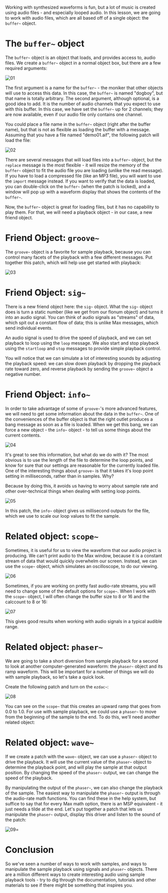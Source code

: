 Working with synthesized waveforms is fun, but a lot of music is created using audio files - and especially looped audio. In this lesson, we are going to work with audio files, which are all based off of a single object: the `buffer~` object.

# The `buffer~` object
The `buffer~` object is an object that loads, and provides access to, audio files. We create a `buffer~` object in a normal object box, but there are a few required arguments:

![01](https://github.com/user-attachments/assets/48435652-e97e-45d9-9ed5-dd190255dfc2)

The first argument is a name for the `buffer~` - the moniker that other objects will use to access this data. In this case, the `buffer~` is named "dogboy", but that name is totally arbitrary. The second argument, although optional, is a good idea to add. It is the number of audio channels that you expect to use with this buffer. In this case, we have set the `buffer~` up for 2 channels; they are now available, even if our audio file only contains one channel.

You could place a file name in the `buffer~` object (right after the buffer name), but that is not as flexible as loading the buffer with a message. Assuming that you have a file named "demo01.aif", the following patch will load the file:

![02](https://github.com/user-attachments/assets/5bccf41b-6b67-490b-b748-a16a4dcdf5b2)

There are several messages that will load files into a `buffer~` object, but the `replace` message is the most flexible - it will resize the memory of the `buffer~` object to fit the audio file you are loading (unlike the read message). If you have to load a compressed file (like an MP3 file), you will want to use the `import` message instead. If you want to verify that the data is loaded, you can double-click on the `buffer~` (when the patch is locked), and a window will pop up with a waveform display that shows the contents of the `buffer~`.

Now, the `buffer~` object is great for loading files, but it has no capability to play them. For that, we will need a playback object - in our case, a new friend object.

# Friend Object: `groove~`
The `groove~` object is a favorite for sample playback, because you can control many facets of the playback with a few different messages. Put together this patch, which will help use get started with playback:

![03](https://github.com/user-attachments/assets/f3ab9d12-2987-435b-a33d-76681bf8e41c)

# Friend Object: `sig~`
There is a new friend object here: the `sig~` object. What the `sig~` object does is turn a static number (like we get from our flonum object) and turns it into an audio signal. You can think of audio signals as "streams" of data, which spit out a constant flow of data; this is unlike Max messages, which send individual events.

An audio signal is used to drive the speed of playback, and we can set playback to loop using the `loop` message. We also start and stop playback using the `startloop` and `stop` messages to provide simple playback control.

You will notice that we can simulate a lot of interesting sounds by adjusting the playback speed: we can slow down playback by dropping the playback rate toward zero, and reverse playback by sending the `groove~` object a negative number.

# Friend Object: `info~`
In order to take advantage of some of `groove~`'s more advanced features, we will need to get some information about the data in the `buffer~`. One of the conveniences of the buffer object is that the right outlet produces a bang message as soon as a file is loaded. When we get this bang, we can force a new object - the `info~` object - to tell us some things about the current contents.

![04](https://github.com/user-attachments/assets/4ccc5bd7-665a-44ae-8a59-765234a30672)

It's great to see this information, but what do we do with it? The most obvious is to use the length of the file to determine the loop points, and know for sure that our settings are reasonable for the currently loaded file. One of the interesting things about `groove~` is that it takes it's loop point setting in milliseconds, rather than in samples. Why?

Because by doing this, it avoids us having to worry about sample rate and other over-technical things when dealing with setting loop points.

![05](https://github.com/user-attachments/assets/1a5b2a98-130b-4cac-8fee-66df674f37d9)

In this patch, the `info~` object gives us millisecond outputs for the file, which we use to scale our loop values to fit the sample.

# Related object: `scope~`
Sometimes, it is useful for us to view the waveform that our audio project is producing. We can't print audio to the Max window, because it is a constant stream of data that would quickly overwhelm our screen. Instead, we can use the `scope~` object, which simulates an oscilloscope, to do our viewing.

![06](https://github.com/user-attachments/assets/15754a43-4571-46c9-b87b-8f74268ab865)

Sometimes, if you are working on pretty fast audio-rate streams, you will need to change some of the default options for `scope~`. When I work with the `scope~` object, I will often change the buffer size to 8 or 16 and the calccount to 8 or 16:

![07](https://github.com/user-attachments/assets/202b94eb-3fa1-437b-8955-9d8943f7edf7)

This gives good results when working with audio signals in a typical audible range.

# Related object: `phaser~`
We are going to take a short diversion from sample playback for a second to look at another computer-generated waveform: the `phaser~` object and its ramp waveform. This will be important for a number of things we will do with sample playback, so let's take a quick look.

Create the following patch and turn on the `ezdac~`:

![08](https://github.com/user-attachments/assets/cc0c4465-7968-4070-b082-dfe1303eda9b)

You can see on the `scope~` that this creates an upward ramp that goes from 0.0 to 1.0. For use with sample playback, we could use a `phaser~` to move from the beginning of the sample to the end. To do this, we'll need another related object:

# Related object: `wave~`
If we create a patch with the `wave~` object, we can use a `phaser~` object to drive the playback. It will use the current value of the `phaser~` object to determine the playback point, and will play the sample at that output position. By changing the speed of the `phaser~` output, we can change the speed of the playback.

By manipulating the output of the `phaser~`, we can also change the playback of the sample. The easiest way to manipulate the `phaser~` output is through the audio-rate math functions. You can find these in the help system, but suffice to say that for every Max math option, there is an MSP equivalent - it just needs a tilde at the end. Let's put together a patch that lets us manipulate the `phaser~` output, display this driver and listen to the sound of the patch:

![09](https://github.com/user-attachments/assets/5352d64c-4df8-4bc9-a2a0-de1b6969a4c4)=

# Conclusion
So we've seen a number of ways to work with samples, and ways to manipulate the sample playback using signals and `phaser~` objects. There are a million different ways to create interesting audio using sample playback tools - try to dig through the documentation, tutorials and other materials to see if there might be something that inspires you.

